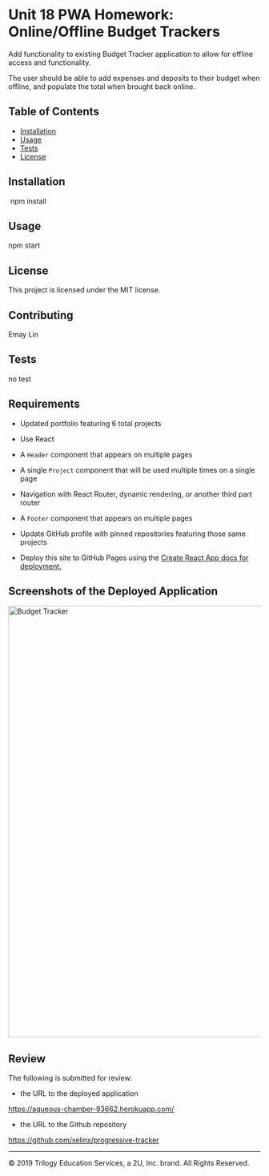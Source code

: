 # Unit 18 PWA Homework: Online/Offline Budget Trackers

Add functionality to existing Budget Tracker application to allow for offline access and functionality.

The user should be able to add expenses and deposits to their budget when offline, and populate the total when brought back online. 

## Table of Contents
  - [Installation](#installation)
  - [Usage](#usage)
  - [Tests](#tests)
  - [License](#license)

## Installation
  ​
npm install

## Usage
npm start

## License
This project is licensed under the MIT license.

## Contributing
Emay Lin

## Tests
no test

## Requirements

* Updated portfolio featuring 6 total projects

* Use React

* A `Header` component that appears on multiple pages

* A single `Project` component that will be used multiple times on a single page 

* Navigation with React Router, dynamic rendering, or another third part router

* A `Footer` component that appears on multiple pages

* Update GitHub profile with pinned repositories featuring those same projects

* Deploy this site to GitHub Pages using the [Create React App docs for deployment.](https://create-react-app.dev/docs/deployment/#github-pages)

## Screenshots of the Deployed Application 

<img width="862" alt="Budget Tracker" src="https://user-images.githubusercontent.com/66236313/100499044-5c754780-311b-11eb-8ee5-3a66d32397a8.png">


## Review

The following is submitted for review:

* the URL to the deployed application

https://aqueous-chamber-93662.herokuapp.com/

* the URL to the Github repository

https://github.com/xelinx/progressive-tracker

- - -
© 2019 Trilogy Education Services, a 2U, Inc. brand. All Rights Reserved.
